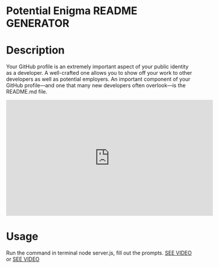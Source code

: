 # Potential Enigma README GENERATOR

# Description
Your GitHub profile is an extremely important aspect of your public identity as a developer. A well-crafted one allows you to show off your work to other developers as well as potential employers. An important component of your GitHub profile—and one that many new developers often overlook—is the README.md file.

<iframe width="560" height="315" src="https://www.youtube.com/embed/4vdHYmJ4kN8" title="YouTube video player" frameborder="0" allow="accelerometer; autoplay; clipboard-write; encrypted-media; gyroscope; picture-in-picture" allowfullscreen></iframe>

# Usage
Run the command in terminal node server.js, fill out the prompts. [SEE VIDEO](https://drive.google.com/file/d/1KIi8ZofLpz6yHxTJgny-sSiZOOlP5-4Q/view?usp=sharing)
or
[SEE VIDEO](./develop/assets/video)

